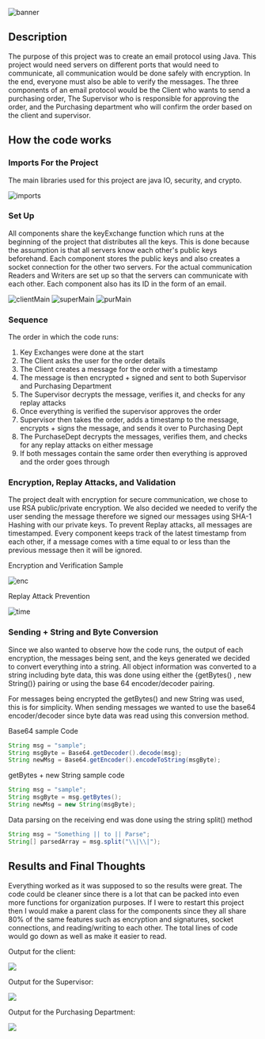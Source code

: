 ![banner](banner.png)

## Description
The purpose of this project was to create an email protocol using Java. This project would need servers on different ports that would need to communicate, all communication would be done safely with encryption. In the end, everyone must also be able to verify the messages. The three components of an email protocol would be the Client who wants to send a purchasing order, The Supervisor who is responsible for approving the order, and the Purchasing department who will confirm the order based on the client and supervisor. 

## How the code works
### Imports For the Project
The main libraries used for this project are java IO, security, and crypto.

![imports](imports.svg)

### Set Up
All components share the keyExchange function which runs at the beginning of the project that distributes all the keys. This is done because the assumption is that all servers know each other's public keys beforehand. Each component stores the public keys and also creates a socket connection for the other two servers. For the actual communication Readers and Writers are set up so that the servers can communicate with each other. Each component also has its ID in the form of an email.

![clientMain](clientMain.svg)
![superMain](superMain.svg)
![purMain](purMain.svg)


### Sequence
The order in which the code runs:
1. Key Exchanges were done at the start
2. The Client asks the user for the order details
3. The Client creates a message for the order with a timestamp
4. The message is then encrypted + signed and sent to both Supervisor and Purchasing Department
5. The Supervisor decrypts the message, verifies it, and checks for any replay attacks
6. Once everything is verified the supervisor approves the order
7. Supervisor then takes the order, adds a timestamp to the message, encrypts + signs the message, and sends it over to Purchasing Dept
8. The PurchaseDept decrypts the messages, verifies them, and checks for any replay attacks on either message
9. If both messages contain the same order then everything is approved and the order goes through

### Encryption, Replay Attacks, and Validation
The project dealt with encryption for secure communication, we chose to use RSA public/private encryption. We also decided we needed to verify the user sending the message therefore we signed our messages using SHA-1 Hashing with our private keys. To prevent Replay attacks, all messages are timestamped. Every component keeps track of the latest timestamp from each other, if a message comes with a time equal to or less than the previous message then it will be ignored.

Encryption and Verification Sample

![enc](enc.svg)

Replay Attack Prevention

![time](time.svg)


### Sending + String and Byte Conversion
Since we also wanted to observe how the code runs, the output of each encryption, the messages being sent, and the keys generated we decided to convert everything into a string. All object information was converted to a string including byte data, this was done using either the {getBytes() , new String()} pairing or using the base 64 encoder/decoder pairing.

For messages being encrypted the getBytes() and new String was used, this is for simplicity. When sending messages we wanted to use the base64 encoder/decoder since byte data was read using this conversion method.

Base64 sample Code
```Java
String msg = "sample";
String msgByte = Base64.getDecoder().decode(msg);
String newMsg = Base64.getEncoder().encodeToString(msgByte);
```

getBytes + new String sample code
```Java
String msg = "sample";
String msgByte = msg.getBytes();
String newMsg = new String(msgByte);
```


Data parsing on the receiving end was done using the string split() method
```Java
String msg = "Something || to || Parse";
String[] parsedArray = msg.split("\\|\\|");
```

## Results and Final Thoughts
Everything worked as it was supposed to so the results were great. The code could be cleaner since there is a lot that can be packed into even more functions for organization purposes.
If I were to restart this project then I would make a parent class for the components since they all share 80% of the same features such as encryption and signatures, socket connections, and reading/writing to each other. The total lines of code would go down as well as make it easier to read.

Output for the client:

<img src="clientOut.PNG" >

Output for the Supervisor:

<img src="superOut.PNG" >

Output for the Purchasing Department:

<img src="purOut.PNG" >